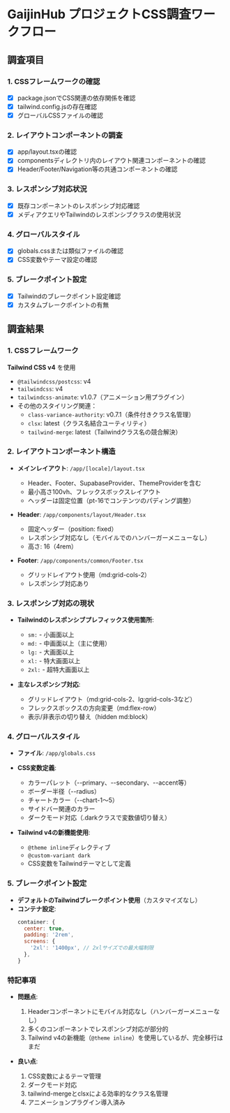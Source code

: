 # GaijinHub プロジェクトCSS調査ワークフロー

## 調査項目

### 1. CSSフレームワークの確認
- [x] package.jsonでCSS関連の依存関係を確認
- [x] tailwind.config.jsの存在確認
- [x] グローバルCSSファイルの確認

### 2. レイアウトコンポーネントの調査
- [x] app/layout.tsxの確認
- [x] componentsディレクトリ内のレイアウト関連コンポーネントの確認
- [x] Header/Footer/Navigation等の共通コンポーネントの確認

### 3. レスポンシブ対応状況
- [x] 既存コンポーネントのレスポンシブ対応確認
- [x] メディアクエリやTailwindのレスポンシブクラスの使用状況

### 4. グローバルスタイル
- [x] globals.cssまたは類似ファイルの確認
- [x] CSS変数やテーマ設定の確認

### 5. ブレークポイント設定
- [x] Tailwindのブレークポイント設定確認
- [x] カスタムブレークポイントの有無

## 調査結果

### 1. CSSフレームワーク
**Tailwind CSS v4** を使用
- `@tailwindcss/postcss`: v4
- `tailwindcss`: v4
- `tailwindcss-animate`: v1.0.7（アニメーション用プラグイン）
- その他のスタイリング関連：
  - `class-variance-authority`: v0.7.1（条件付きクラス名管理）
  - `clsx`: latest（クラス名結合ユーティリティ）
  - `tailwind-merge`: latest（Tailwindクラス名の競合解決）

### 2. レイアウトコンポーネント構造
- **メインレイアウト**: `/app/[locale]/layout.tsx`
  - Header、Footer、SupabaseProvider、ThemeProviderを含む
  - 最小高さ100vh、フレックスボックスレイアウト
  - ヘッダーは固定位置（pt-16でコンテンツのパディング調整）
  
- **Header**: `/app/components/layout/Header.tsx`
  - 固定ヘッダー（position: fixed）
  - レスポンシブ対応なし（モバイルでのハンバーガーメニューなし）
  - 高さ: 16（4rem）

- **Footer**: `/app/components/common/Footer.tsx`
  - グリッドレイアウト使用（md:grid-cols-2）
  - レスポンシブ対応あり

### 3. レスポンシブ対応の現状
- **Tailwindのレスポンシブプレフィックス使用箇所**:
  - `sm:` - 小画面以上
  - `md:` - 中画面以上（主に使用）
  - `lg:` - 大画面以上
  - `xl:` - 特大画面以上
  - `2xl:` - 超特大画面以上

- **主なレスポンシブ対応**:
  - グリッドレイアウト（md:grid-cols-2、lg:grid-cols-3など）
  - フレックスボックスの方向変更（md:flex-row）
  - 表示/非表示の切り替え（hidden md:block）

### 4. グローバルスタイル
- **ファイル**: `/app/globals.css`
- **CSS変数定義**:
  - カラーパレット（--primary、--secondary、--accent等）
  - ボーダー半径（--radius）
  - チャートカラー（--chart-1～5）
  - サイドバー関連のカラー
  - ダークモード対応（.darkクラスで変数値切り替え）

- **Tailwind v4の新機能使用**:
  - `@theme inline`ディレクティブ
  - `@custom-variant dark`
  - CSS変数をTailwindテーマとして定義

### 5. ブレークポイント設定
- **デフォルトのTailwindブレークポイント使用**（カスタマイズなし）
- **コンテナ設定**:
  ```javascript
  container: {
    center: true,
    padding: '2rem',
    screens: {
      '2xl': '1400px', // 2xlサイズでの最大幅制限
    },
  }
  ```

### 特記事項
- **問題点**:
  1. Headerコンポーネントにモバイル対応なし（ハンバーガーメニューなし）
  2. 多くのコンポーネントでレスポンシブ対応が部分的
  3. Tailwind v4の新機能（`@theme inline`）を使用しているが、完全移行はまだ

- **良い点**:
  1. CSS変数によるテーマ管理
  2. ダークモード対応
  3. tailwind-mergeとclsxによる効率的なクラス名管理
  4. アニメーションプラグイン導入済み